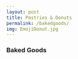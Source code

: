 ```yaml
---
layout: post
title: Pastries & Donuts
permalink: /bakedgoods/
img: EmojiDonut.jpg
---
```


<h3> Baked Goods </h3>
